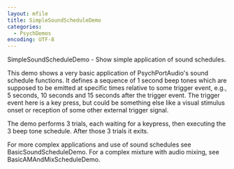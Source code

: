 ```yaml
---
layout: mfile
title: SimpleSoundScheduleDemo
categories:
  - PsychDemos
encoding: UTF-8
---
```


SimpleSoundScheduleDemo - Show simple application of sound schedules.

This demo shows a very basic application of PsychPortAudio's sound
schedule functions. It defines a sequence of 1 second beep tones which are
supposed to be emitted at specific times relative to some trigger event,
e.g., 5 seconds, 10 seconds and 15 seconds after the trigger event. The
trigger event here is a key press, but could be something else like a
visual stimulus onset or reception of some other external trigger signal.

The demo performs 3 trials, each waiting for a keypress, then executing
the 3 beep tone schedule. After those 3 trials it exits.

For more complex applications and use of sound schedules see
BasicSoundScheduleDemo. For a complex mixture with audio mixing, see
BasicAMAndMixScheduleDemo.
